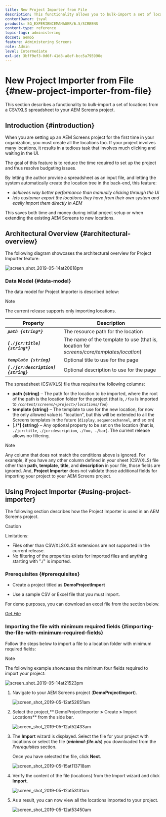 ```yaml
---
title: New Project Importer from File
description: This functionality allows you to bulk-import a set of locations from a CSV/XLS spreadsheet to your AEM Screens project.
contentOwner: jsyal
products: SG_EXPERIENCEMANAGER/6.5/SCREENS
content-type: reference
topic-tags: administering
docset: aem65
feature: Administering Screens
role: Admin
level: Intermediate
exl-id: 3bff9ef3-0d6f-41d8-a8ef-bcc5a795990e
---
```

# New Project Importer from File {#new-project-importer-from-file}

This section describes a functionality to bulk-import a set of locations from a CSV/XLS spreadsheet to your AEM Screens project.

## Introduction {#introduction}

When you are setting up an AEM Screens project for the first time in your organization, you must create all the locations too. If your project involves many locations, it results in a tedious task that involves much clicking and waiting in the UI.

The goal of this feature is to reduce the time required to set up the project and thus resolve budgeting issues.

By letting the author provide a spreadsheet as an input file, and letting the system automatically create the location tree in the back-end, this feature:

* *achieves way better performance than manually clicking through the UI*
* *lets customer export the locations they have from their own system and easily import them directly in AEM*

This saves both time and money during initial project setup or when extending the existing AEM Screens to new locations.

## Architectural Overview {#architectural-overview}

The following diagram showcases the architectural overview for Project Importer feature:

![screen_shot_2019-05-14at20618pm](assets/screen_shot_2019-05-14at20618pm.png)

### Data Model {#data-model}

The data model for Project Importer is described below:

>[!NOTE]
>
>The current release supports only importing locations.

| **Property** |**Description** |
|---|---|
| ***`path {string*}`*** |The resource path for the location |
| ***`[./jcr:title] {string*}`*** |The name of the template to use (that is, location for *screens/core/templates/location*) |
| ***`template {string}`*** |Optional title to use for the page |
| ***`[./jcr:description] {string}`*** |Optional description to use for the page |

The spreadsheet (CSV/XLS) file thus requires the following columns:

* **path {string}** &ndash; The path for the location to be imported, where the root of the path is the location folder for the project (that is, *`/foo`* is imported to *`/content/screens/<project>/locations/foo`*)
* **template {string}** &ndash; The template to use for the new location, for now the only allowed value is "location", but this will be extended to all the Screens templates in the future (`display`, `sequencechannel`, and so on)
* **[./*] {string}** &ndash; Any optional property to be set on the location (that is, `./jcr:title`, `./jcr:description`, `./foo, ./bar`). The current release allows no filtering.

>[!NOTE]
>
>Any column that does not match the conditions above is ignored. For example, if you have any other column defined in your sheet (CSV/XLS) file other than **path**, **template**, **title**, and **description** in your file, those fields are ignored. And, **Project Importer** does not validate those additional fields for importing your project to your AEM Screens project.

## Using Project Importer {#using-project-importer}

The following section describes how the Project Importer is used in an AEM Screens project.

>[!CAUTION]
>
>Limitations:
>
>* Files other than CSV/XLS/XLSX extensions are not supported in the current release.
>* No filtering of the properties exists for imported files and anything starting with "./" is imported.
>

### Prerequisites {#prerequisites}

* Create a project titled as **DemoProjectImport**

* Use a sample CSV or Excel file that you must import.

For demo purposes, you can download an excel file from the section below.

[Get File](assets/minimal-file.xls)

### Importing the file with minimum required fields {#importing-the-file-with-minimum-required-fields}

Follow the steps below to import a file to a location folder with minimum required fields:

>[!NOTE]
>
>The following example showcases the minimum four fields required to import your project:

![screen_shot_2019-05-14at21523pm](assets/screen_shot_2019-05-14at21523pm.png)

1. Navigate to your AEM Screens project (**DemoProjectImport**).

   ![screen_shot_2019-05-12at52651am](assets/screen_shot_2019-05-12at52651am.png)

1. Select the project,** DemoProjectImporter **>** Create **>** Import Locations** from the side bar.

   ![screen_shot_2019-05-12at52433am](assets/screen_shot_2019-05-12at52433am.png)

1. The **Import** wizard is displayed. Select the file for your project with locations or select the file (***minimal-file.xls***) you downloaded from the *Prerequisites* section.

   Once you have selected the file, click **Next**.

   ![screen_shot_2019-05-15at113718am](assets/screen_shot_2019-05-15at113718am.png)

1. Verify the content of the file (locations) from the Import wizard and click **Import**.

   ![screen_shot_2019-05-12at53131am](assets/screen_shot_2019-05-12at53131am.png)

1. As a result, you can now view all the locations imported to your project.

   ![screen_shot_2019-05-12at53450am](assets/screen_shot_2019-05-12at53450am.png)
